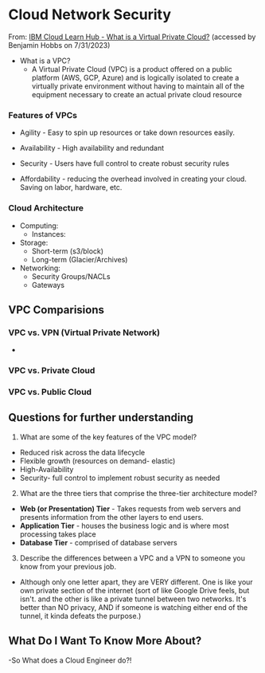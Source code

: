 # Cloud Network Security
From: [IBM Cloud Learn Hub - What is a Virtual Private Cloud?](https://www.ibm.com/topics/vpc) (accessed by Benjamin Hobbs on 7/31/2023)

* What is a VPC? 
  * A Virtual Private Cloud (VPC) is a product offered on a public platform (AWS, GCP, Azure) and is logically isolated to create a virtually private environment without having to maintain all of the equipment necessary to create an actual private cloud resource

### Features of VPCs

* Agility - Easy to spin up resources or take down resources easily.

* Availability - High availability and redundant  

* Security - Users have full control to create robust security rules

* Affordability - reducing the overhead involved in creating your cloud. Saving on labor, hardware, etc.

### Cloud Architecture

* Computing:
    * Instances:
* Storage:
    * Short-term (s3/block)
    * Long-term (Glacier/Archives)
* Networking:
    * Security Groups/NACLs
    * Gateways


 ## VPC Comparisions
  
###  VPC vs. VPN (Virtual Private Network)
  * 
### VPC vs. Private Cloud

### VPC vs. Public Cloud

## Questions for further understanding

1. What are some of the key features of the VPC model?
* Reduced risk across the data lifecycle
* Flexible growth (resources on demand- elastic)
* High-Availability
* Security- full control to implement robust security as needed

2. What are the three tiers that comprise the three-tier architecture model?
* **Web (or Presentation) Tier** - Takes requests from web servers and presents information from the other layers to end users.
* **Application Tier** - houses the business logic and is where most processing takes place
* **Database Tier** - comprised of database servers

3. Describe the differences between a VPC and a VPN to someone you know from your previous job.
* Although only one letter apart, they are VERY different. One is like your own private section of the internet (sort of like Google Drive feels, but isn't. and the other is like a private tunnel between two networks. It's better than NO privacy, AND if someone is watching either end of the tunnel, it kinda defeats the purpose.)


## What Do I Want To Know More About?
-So What does a Cloud Engineer do?!